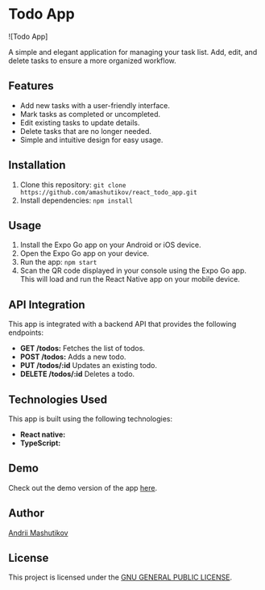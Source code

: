# Todo App

![Todo App]

A simple and elegant application for managing your task list. Add, edit, and delete tasks to ensure a more organized workflow.

## Features

- Add new tasks with a user-friendly interface.
- Mark tasks as completed or uncompleted.
- Edit existing tasks to update details.
- Delete tasks that are no longer needed.
- Simple and intuitive design for easy usage.

## Installation

1. Clone this repository: `git clone https://github.com/amashutikov/react_todo_app.git`
2. Install dependencies: `npm install`

## Usage

1. Install the Expo Go app on your Android or iOS device.
2. Open the Expo Go app on your device.
3. Run the app: `npm start`
4. Scan the QR code displayed in your console using the Expo Go app. This will load and run the React Native app on your mobile device.

## API Integration

This app is integrated with a backend API that provides the following endpoints:

- **GET /todos:** Fetches the list of todos.
- **POST /todos:** Adds a new todo.
- **PUT /todos/:id** Updates an existing todo.
- **DELETE /todos/:id** Deletes a todo.

## Technologies Used

This app is built using the following technologies:

- **React native:**
- **TypeScript:**

## Demo

Check out the demo version of the app [here](https://amashutikov.github.io/react_todo_app/).

## Author

[Andrii Mashutikov](https://github.com/amashutikov)

## License

This project is licensed under the [GNU GENERAL PUBLIC LICENSE](LICENSE).
